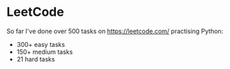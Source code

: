# LeetCode
So far I've done over 500 tasks on https://leetcode.com/ practising Python:
- 300+ easy tasks
- 150+ medium tasks
- 21 hard tasks
